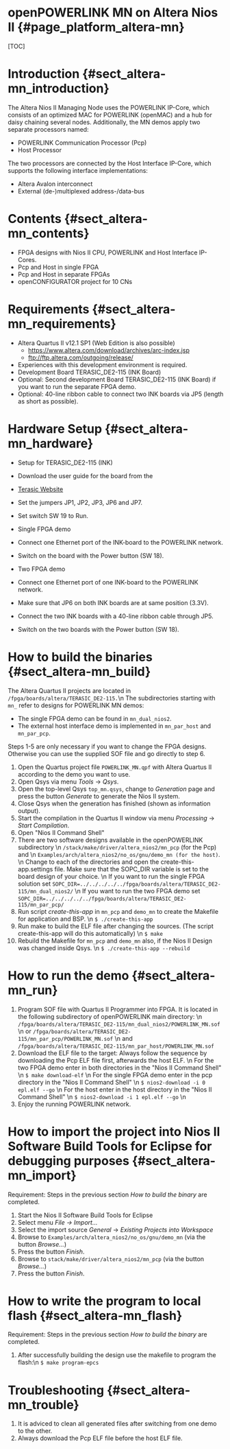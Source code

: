 openPOWERLINK MN on Altera Nios II {#page_platform_altera-mn}
==================================

[TOC]

# Introduction {#sect_altera-mn_introduction}

The Altera Nios II Managing Node uses the POWERLINK IP-Core,
which consists of an optimized MAC for POWERLINK (openMAC) and
a hub for daisy chaining several nodes.
Additionally, the MN demos apply two separate processors named:
- POWERLINK Communication Processor (Pcp)
- Host Processor

The two processors are connected by the Host Interface IP-Core,
which supports the following interface implementations:
- Altera Avalon interconnect
- External (de-)multiplexed address-/data-bus

# Contents {#sect_altera-mn_contents}

- FPGA designs with Nios II CPU, POWERLINK and Host Interface IP-Cores.
 - Pcp and Host in single FPGA
 - Pcp and Host in separate FPGAs
- openCONFIGURATOR project for 10 CNs

# Requirements {#sect_altera-mn_requirements}

- Altera Quartus II v12.1 SP1 (Web Edition is also possible)
  - <https://www.altera.com/download/archives/arc-index.jsp>
  - <ftp://ftp.altera.com/outgoing/release/>
- Experiences with this development environment is required.
- Development Board TERASIC_DE2-115 (INK Board)
- Optional: Second development Board TERASIC_DE2-115 (INK Board) if you want to run the separate FPGA demo.
- Optional: 40-line ribbon cable to connect two INK boards via JP5 (length as short as possible).

# Hardware Setup {#sect_altera-mn_hardware}

- Setup for TERASIC_DE2-115 (INK)
 - Download the user guide for the board from the
 - [Terasic Website](http://www.terasic.com.tw/cgi-bin/page/archive.pl?Language=English&CategoryNo=139&No=502&PartNo=4)
 - Set the jumpers JP1, JP2, JP3, JP6 and JP7.
 - Set switch SW 19 to Run.

- Single FPGA demo
 - Connect one Ethernet port of the INK-board to the POWERLINK network.
 - Switch on the board with the Power button (SW 18).
- Two FPGA demo
 - Connect one Ethernet port of one INK-board to the POWERLINK network.
 - Make sure that JP6 on both INK boards are at same position (3.3V).
 - Connect the two INK boards with a 40-line ribbon cable through JP5.
 - Switch on the two boards with the Power button (SW 18).

# How to build the binaries {#sect_altera-mn_build}

The Altera Quartus II projects are located in `/fpga/boards/altera/TERASIC_DE2-115.`\n
The subdirectories starting with `mn_` refer to designs for POWERLINK MN demos:
- The single FPGA demo can be found in `mn_dual_nios2`.
- The external host interface demo is implemented in `mn_par_host` and `mn_par_pcp`.

Steps 1-5 are only necessary if you want to change the FPGA designs. Otherwise you can use the supplied SOF file and go directly to step 6.

1. Open the Quartus project file `POWERLINK_MN.qpf` with Altera Quartus II according to the demo you want to use.
2. Open Qsys via menu *Tools* -> *Qsys*.
3. Open the top-level Qsys `top_mn.qsys`, change to *Generation* page and press the button *Generate* to generate the Nios II system.
4. Close Qsys when the generation has finished (shown as information output).
5. Start the compilation in the Quartus II window via menu *Processing* -> *Start Compilation*.
6. Open "Nios II Command Shell"
7. There are two software designs available in the openPOWERLINK subdirectory \n
   `/stack/make/driver/altera_nios2/mn_pcp` (for the Pcp) and \n
   `Examples/arch/altera_nios2/no_os/gnu/demo_mn (for the host)`. \n
   Change to each of the directories and open the create-this-app.settings file.
   Make sure that the SOPC_DIR variable is set to the board design of your choice. \n
   If you want to run the single FPGA solution set `SOPC_DIR=../../../../../fpga/boards/altera/TERASIC_DE2-115/mn_dual_nios2/` \n
   If you want to run the two FPGA demo set `SOPC_DIR=../../../../../fpga/boards/altera/TERASIC_DE2-115/mn_par_pcp/`
8. Run script *create-this-app* in `mn_pcp` and `demo_mn` to create the Makefile for application and BSP. \n
   `$ ./create-this-app`
9. Run make to build the ELF file after changing the sources. (The script create-this-app will do this automatically) \n
   `$ make`
10. Rebuild the Makefile for `mn_pcp` and `demo_mn` also, if the Nios II Design was changed inside Qsys. \n
    `$ ./create-this-app --rebuild`

# How to run the demo {#sect_altera-mn_run}

1. Program SOF file with Quartus II Programmer into FPGA.
   It is located in the following subdirectory of openPOWERLINK main directory: \n
   `/fpga/boards/altera/TERASIC_DE2-115/mn_dual_nios2/POWERLINK_MN.sof` \n
   or
   `/fpga/boards/altera/TERASIC_DE2-115/mn_par_pcp/POWERLINK_MN.sof` \n
   and
   `/fpga/boards/altera/TERASIC_DE2-115/mn_par_host/POWERLINK_MN.sof`
2. Download the ELF file to the target:
   Always follow the sequence by downloading the Pcp ELF file first, afterwards the host ELF. \n
   For the two FPGA demo enter in both directories in the "Nios II Command Shell" \n
   `$ make download-elf` \n
   For the single FPGA demo enter in the pcp directory in the "Nios II Command Shell" \n
   `$ nios2-download -i 0 epl.elf --go` \n
   For the host enter in the host directory in the "Nios II Command Shell" \n
   `$ nios2-download -i 1 epl.elf --go` \n
3. Enjoy the running POWERLINK network.

# How to import the project into Nios II Software Build Tools for Eclipse for debugging purposes {#sect_altera-mn_import}

Requirement: Steps in the previous section *How to build the binary* are completed.

1. Start the Nios II Software Build Tools for Eclipse
2. Select menu *File -> Import...*
3. Select the import source *General* -> *Existing Projects into Workspace*
4. Browse to `Examples/arch/altera_nios2/no_os/gnu/demo_mn` (via the button *Browse...*)
5. Press the button *Finish*.
6. Browse to `stack/make/driver/altera_nios2/mn_pcp` (via the button *Browse...*)
7. Press the button *Finish*.

# How to write the program to local flash {#sect_altera-mn_flash}

Requirement: Steps in the previous section *How to build the binary* are completed.

1. After successfully building the design use the makefile to program the flash:\n
   `$ make program-epcs`

# Troubleshooting {#sect_altera-mn_trouble}

1. It is adviced to clean all generated files after switching from one demo to the other.
2. Always download the Pcp ELF file before the host ELF file.


